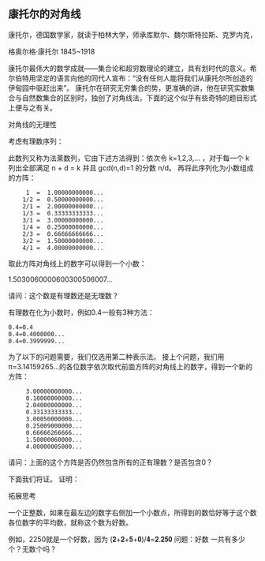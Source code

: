 ## 康托尔的对角线

康托尔，德国数学家，就读于柏林大学，师承库默尔、魏尔斯特拉斯、克罗内克，

格奥尔格·康托尔
1845~1918

康托尔最伟大的数学成就——集合论和超穷数理论的建立，具有划时代的意义。希尔伯特用坚定的语言向他的同代人宣布：“没有任何人能将我们从康托尔所创造的伊甸园中驱赶出来”。
康托尔在研究无穷集合的势，更准确的讲，他在研究实数集合与自然数集合的区别时，独创了对角线法，下面的这个似乎有些奇特的题目形式上便与之有关。

对角线的无理性

考虑有理数序列：

此数列又称为法莱数列，它由下述方法得到：依次令 k=1,2,3,… ，对于每一个 k 列出全部满足
n + d = k  并且  gcd(n,d)=1 的分数 n/d。
再将此序列化为小数组成的方阵：

         1  =  1.00000000000...
        1/2 =  0.50000000000...
        2/1 =  2.00000000000...
        1/3 =  0.33333333333...
        3/1 =  3.00000000000...
        1/4 =  0.25000000000...
        2/3 =  0.66666666666...
        3/2 =  1.50000000000...
        4/1 =  4.00000000000...

取此方阵对角线上的数字可以得到一个小数：

1.5030060000600300506007…

请问：这个数是有理数还是无理数？

有理数在化为小数时，例如0.4一般有3种方法：

    0.4=0.4
    0.4=0.4000000...
    0.4=0.3999999...

为了以下的问题需要，我们仅选用第二种表示法。
接上个问题，我们用 π=3.14159265…的各位数字依次取代前面方阵的对角线上的数字，得到一个新的方阵：

         3.00000000000...
         0.10000000000...
         2.04000000000...
         0.33133333333...
         3.00050000000...
         0.25009000000...
         0.66666266666...
         1.50000060000...
         4.00000005000...

请问：上面的这个方阵是否仍然包含所有的正有理数？是否包含0？

下面我们将证。
证明：

拓展思考

一个正整数，如果在最左边的数字右侧加一个小数点，所得到的数恰好等于这个数各位数字的平均数，就称这个数为好数。

例如，2250就是一个好数，因为 (𝟐+𝟐+𝟓+𝟎)/𝟒=𝟐.𝟐𝟓𝟎
问题：好数 一共有多少个？无数个吗？
